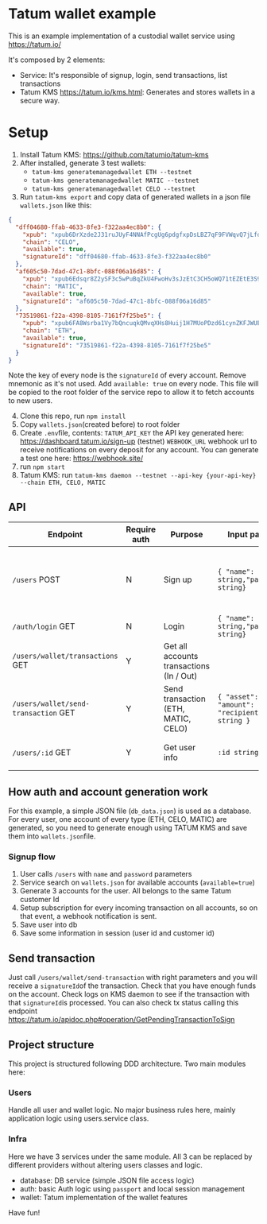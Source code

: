 # Tatum wallet example

This is an example implementation of a custodial wallet service using https://tatum.io/

It's composed by 2 elements:
- Service: It's responsible of signup, login, send transactions, list transactions
- Tatum KMS https://tatum.io/kms.html: Generates and stores wallets in a secure way.

# Setup

1. Install Tatum KMS: https://github.com/tatumio/tatum-kms
2. After installed, generate 3 test wallets:
	- `tatum-kms generatemanagedwallet ETH --testnet`
 	- `tatum-kms generatemanagedwallet MATIC --testnet`
 	- `tatum-kms generatemanagedwallet CELO --testnet`
3. Run `tatum-kms export` and copy data of generated wallets in a json file `wallets.json` like this:
```json
{
  "dff04680-ffab-4633-8fe3-f322aa4ec8b0": {
    "xpub": "xpub6DrXzde2J31ruJUyF4NNAfPcgUg6pdgfxpDsLBZ7qF9FVWqvQ7jLfdgGqWHS2t9FPeoDxXHhpGXbYj65Z7E7CArcsmSMgzZUnnSWUTgQoxk",
    "chain": "CELO",
    "available": true,
    "signatureId": "dff04680-ffab-4633-8fe3-f322aa4ec8b0"
  },
  "af605c50-7dad-47c1-8bfc-088f06a16d85": {
    "xpub": "xpub6Edsqr8Z2ySF3c5wPuBqZkU4FwoHv3sJzEtC3CH5oWQ71tEZEtE3S9riBb6WzhZSFSfQtndmfaaftToqozRRmnHSTFgayjR1yNt6SUuChVK",
    "chain": "MATIC",
    "available": true,
    "signatureId": "af605c50-7dad-47c1-8bfc-088f06a16d85"
  },
  "73519861-f22a-4398-8105-7161f7f25be5": {
    "xpub": "xpub6FA8Wsrba1Vy7bQncuqkQMvqXHs8Huij1H7MUoPDzd61cynZKFJWUEVQezUues9Xsc2P9raFyuhV8oK8pSciTf2Mp3iCUZS4ja6RobfnMkL",
    "chain": "ETH",
    "available": true,
    "signatureId": "73519861-f22a-4398-8105-7161f7f25be5"
  }
}
```
Note the key of every node is the `signatureId` of every account. Remove mnemonic as it's not used. Add `available: true` on every node. This file will be copied to the root folder of the service repo to allow it to fetch accounts to new users.

4. Clone this repo, run `npm install`
5. Copy `wallets.json`(created before) to root folder
6. Create `.env`file, contents:
`TATUM_API_KEY` the API key generated here: https://dashboard.tatum.io/sign-up (testnet)
`WEBHOOK_URL` webhook url to receive notifications on every deposit for any account. You can generate a test one here: https://webhook.site/
7. run `npm start`
8. Tatum KMS: run `tatum-kms daemon --testnet --api-key {your-api-key}  --chain ETH, CELO, MATIC`
 	
 	
## API

|   Endpoint    | Require auth |Purpose          |Input payload                 |Output payload                 |
|----------------|--------------|-------------|-----------------------------|--------------|
|`/users` POST   | N | Sign up         |`{ "name": string,"password": string}`    | `{ "id": string,  "name": string, "ethAddress": string, "maticAddress": string,  "celoAddress": string }` |
|`/auth/login` GET   | N |  Login         |`{ "name": string,"password": string}`    | `{ "id": string,  "wallet": Wallet }` |
|`/users/wallet/transactions` GET   | Y | Get all accounts transactions (In / Out)        |    | `Transaction[]` |
|`/users/wallet/send-transaction` GET   | Y | Send transaction (ETH, MATIC, CELO)   | `{ "asset": string, "amount": string, "recipient": string }`   | `{ signatureId: string }` |
|`/users/:id` GET   | Y | Get user info         | `:id string`    | `{ "id": string, "name": string, "wallet": Wallet }` |

## How auth and account generation work

For this example, a simple JSON file (`db_data.json`) is used as a database. For every user, one account of every type (ETH, CELO, MATIC) are generated, so you need to generate enough using TATUM KMS and save them into `wallets.json`file.

### Signup flow
1. User calls `/users` with `name` and `password` parameters
2. Service search on `wallets.json` for available accounts (`available=true`)
3. Generate 3 accounts for the user. All belongs to the same Tatum customer Id
4. Setup subscription for every incoming transaction on all accounts, so on that event, a webhook notification is sent.
5. Save user into db
6. Save some information in session (user id and customer id)

## Send transaction

Just call `/users/wallet/send-transaction` with right parameters and you will receive a `signatureId`of the transaction. Check that you have enough funds on the account.
Check logs on KMS daemon to see if the transaction with that `signatureId`is processed.
You can also check tx status calling this endpoint https://tatum.io/apidoc.php#operation/GetPendingTransactionToSign 

##  Project structure

This project is structured following DDD architecture. Two main modules here:
### Users
Handle all user and wallet logic. No major business rules here, mainly application logic using users.service class.
### Infra
Here we have 3 services under the same module. All 3 can be replaced by different providers without altering users classes and logic.
- database: DB service (simple JSON file access logic)
- auth: basic Auth logic using `passport` and local session management
- wallet: Tatum implementation of the wallet features


Have fun!